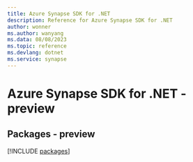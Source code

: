 ```yaml
---
title: Azure Synapse SDK for .NET
description: Reference for Azure Synapse SDK for .NET
author: wonner
ms.author: wanyang
ms.data: 08/08/2023
ms.topic: reference
ms.devlang: dotnet
ms.service: synapse
---
```

# Azure Synapse SDK for .NET - preview
## Packages - preview
[!INCLUDE [packages](synapse-index.md)]